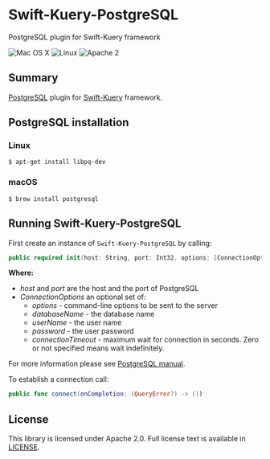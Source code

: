 # Swift-Kuery-PostgreSQL
PostgreSQL plugin for Swift-Kuery framework

![Mac OS X](https://img.shields.io/badge/os-Mac%20OS%20X-green.svg?style=flat)
![Linux](https://img.shields.io/badge/os-linux-green.svg?style=flat)
![Apache 2](https://img.shields.io/badge/license-Apache2-blue.svg?style=flat)

## Summary
[PostgreSQL](https://www.postgresql.org/) plugin for [Swift-Kuery](https://github.com/IBM-Swift/Swift-Kuery) framework.

## PostgreSQL installation

### Linux
```
$ apt-get install libpq-dev
```

### macOS
```
$ brew install postgresql
```

## Running Swift-Kuery-PostgreSQL

First create an instance of `Swift-Kuery-PostgreSQL` by calling:

```swift
public required init(host: String, port: Int32, options: [ConnectionOptions]?)
```
**Where:**
- *host* and *port* are the host and the port of PostgreSQL
- *ConnectionOptions*  an optional set of:
   * *options* - command-line options to be sent to the server
   * *databaseName* - the database name
   * *userName* - the user name
   * *password* - the user password
   * *connectionTimeout* - maximum wait for connection in seconds. Zero or not specified means wait indefinitely.

For more information please see [PostgreSQL manual](https://www.postgresql.org/docs/8.0/static/libpq.html#LIBPQ-CONNECT).

To establish a connection call:

```swift
public func connect(onCompletion: (QueryError?) -> ())
```

## License
This library is licensed under Apache 2.0. Full license text is available in [LICENSE](LICENSE.txt).
